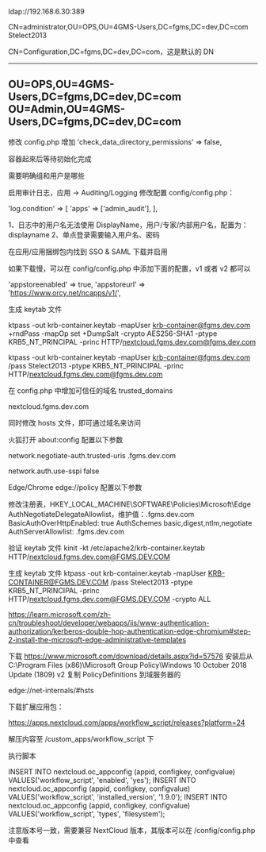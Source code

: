 ﻿ldap://192.168.6.30:389


CN=administrator,OU=OPS,OU=4GMS-Users,DC=fgms,DC=dev,DC=com
Stelect2013

CN=Configuration,DC=fgms,DC=dev,DC=com，这是默认的 DN

------------------------------------------------------------------------
OU=OPS,OU=4GMS-Users,DC=fgms,DC=dev,DC=com
OU=Admin,OU=4GMS-Users,DC=fgms,DC=dev,DC=com
------------------------------------------------------------------------

修改 config.php 增加 'check_data_directory_permissions' => false,

容器起來后等待初始化完成

需要明确组和用户是哪些

启用审计日志，应用 -> Auditing/Logging
修改配置 config/config.php：

  'log.condition' => [
    'apps' => ['admin_audit'],
  ],

1、日志中的用户名无法使用 DisplayName，用户/专家/内部用户名，配置为：displayname
2、单点登录需要输入用户名、密码

在应用/应用捆绑包内找到  SSO & SAML 下载并启用

如果下载慢，可以在 config/config.php 中添加下面的配置，v1 或者 v2 都可以

  'appstoreenabled' => true,
  'appstoreurl' => 'https://www.orcy.net/ncapps/v1/',

生成 keytab 文件

ktpass -out krb-container.keytab -mapUser krb-container@fgms.dev.com +rndPass -mapOp set +DumpSalt -crypto AES256-SHA1 -ptype KRB5_NT_PRINCIPAL -princ HTTP/nextcloud.fgms.dev.com@fgms.dev.com

ktpass ﻿-out krb-container.keytab -mapUser krb-container@fgms.dev.com /pass Stelect2013 -ptype KRB5_NT_PRINCIPAL -princ HTTP/nextcloud.fgms.dev.com@fgms.dev.com

在 config.php 中增加可信任的域名 trusted_domains

nextcloud.fgms.dev.com

同时修改 hosts 文件，即可通过域名来访问

火狐打开 about:config 配置以下参数

network.negotiate-auth.trusted-uris .fgms.dev.com

 network.auth.use-sspi false

Edge/Chrome  edge://policy 配置以下参数

修改注册表，HKEY_LOCAL_MACHINE\SOFTWARE\Policies\Microsoft\Edge
AuthNegotiateDelegateAllowlist，维护值：.fgms.dev.com
BasicAuthOverHttpEnabled: true
AuthSchemes basic,digest,ntlm,negotiate
AuthServerAllowlist: .fgms.dev.com

验证 keytab 文件
kinit -kt /etc/apache2/krb-container.keytab HTTP/nextcloud.fgms.dev.com@FGMS.DEV.COM

生成 keytab 文件
ktpass -out krb-container.keytab -mapUser KRB-CONTAINER@FGMS.DEV.COM /pass Stelect2013 -ptype KRB5_NT_PRINCIPAL -princ HTTP/nextcloud.fgms.dev.com@FGMS.DEV.COM -crypto ALL

https://learn.microsoft.com/zh-cn/troubleshoot/developer/webapps/iis/www-authentication-authorization/kerberos-double-hop-authentication-edge-chromium#step-2-install-the-microsoft-edge-administrative-templates

下载 https://www.microsoft.com/download/details.aspx?id=57576 
安装后从 C:\Program Files (x86)\Microsoft Group Policy\Windows 10 October 2018 Update (1809) v2 复制 PolicyDefinitions 到域服务器的 

edge://net-internals/#hsts


下载扩展应用包：

https://apps.nextcloud.com/apps/workflow_script/releases?platform=24

解压内容至 /custom_apps/workflow_script 下

执行脚本

INSERT INTO nextcloud.oc_appconfig
(appid, configkey, configvalue)
VALUES('workflow_script', 'enabled', 'yes');
INSERT INTO nextcloud.oc_appconfig
(appid, configkey, configvalue)
VALUES('workflow_script', 'installed_version', '1.9.0');
INSERT INTO nextcloud.oc_appconfig
(appid, configkey, configvalue)
VALUES('workflow_script', 'types', 'filesystem');

注意版本号一致，需要兼容 NextCloud 版本，其版本可以在 /config/config.php 中查看